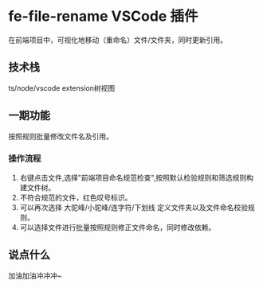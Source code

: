 # fe-file-rename VSCode 插件

在前端项目中，可视化地移动（重命名）文件/文件夹，同时更新引用。

## 技术栈
ts/node/vscode extension树视图
## 一期功能
按照规则批量修改文件名及引用。
### 操作流程
1. 右键点击文件,选择"前端项目命名规范检查",按照默认检验规则和筛选规则构建文件树。
2. 不符合规范的文件，红色叹号标识。
3. 可以再次选择 大驼峰/小驼峰/连字符/下划线 定义文件夹以及文件命名校验规则。
4. 可以选择文件进行批量按照规则修正文件命名，同时修改依赖。

## 说点什么
加油加油冲冲冲~
